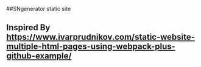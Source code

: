 ##SNgenerator static site


## Inspired By https://www.ivarprudnikov.com/static-website-multiple-html-pages-using-webpack-plus-github-example/
